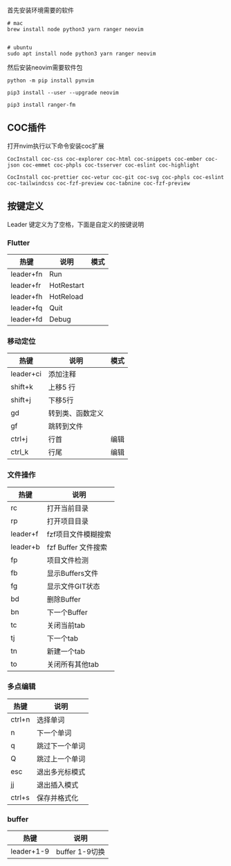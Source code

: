 
首先安装环境需要的软件

```
# mac
brew install node python3 yarn ranger neovim 


# ubuntu
sudo apt install node python3 yarn ranger neovim 

```

然后安装neovim需要软件包

```
python -m pip install pynvim

pip3 install --user --upgrade neovim

pip3 install ranger-fm
```


## COC插件

打开nvim执行以下命令安装coc扩展

```
CocInstall coc-css coc-explorer coc-html coc-snippets coc-ember coc-json coc-emmet coc-phpls coc-tsserver coc-eslint coc-highlight 

CocInstall coc-prettier coc-vetur coc-git coc-svg coc-phpls coc-eslint coc-tailwindcss coc-fzf-preview coc-tabnine coc-fzf-preview
```

## 按键定义

Leader 键定义为了空格，下面是自定义的按键说明

### Flutter 

| 热键    | 说明             | 模式 |
| ------- | ---------------- | ---- |
| leader+fn| Run        |      |
| leader+fr| HotRestart |      |
| leader+fh | HotReload          |      |
| leader+fq| Quit|      |
| leader+fd| Debug|      |

### 移动定位

| 热键    | 说明             | 模式 |
| ------- | ---------------- | ---- |
| leader+ci| 添加注释         |      |
| shift+k | 上移5 行         |      |
| shift+j | 下移5行          |      |
| gd      | 转到类、函数定义 |      |
| gf      | 跳转到文件       |      |
| ctrl+j  | 行首             | 编辑 |
| ctrl_k  | 行尾             | 编辑 |

### 文件操作

| 热键     | 说明                 |
| -------- | -------------------- |
| rc       | 打开当前目录         |
| rp       | 打开项目目录         |
| leader+f | fzf项目文件模糊搜索  |
| leader+b | fzf  Buffer 文件搜索 |
| fp       | 项目文件检测         |
| fb       | 显示Buffers文件      |
| fg       | 显示文件GIT状态      |
| bd       | 删除Buffer           |
| bn       | 下一个Buffer         |
| tc       |  关闭当前tab         |
| tj       | 下一个tab            |
| tn       | 新建一个tab          |
| to       | 关闭所有其他tab          |



### 多点编辑

| 热键     | 说明                 |
| -------- | -------------------- |
| ctrl+n| 选择单词|
| n|下一个单词|
| q|跳过下一个单词|
| Q|跳过上一个单词|
| esc      | 退出多光标模式|
|jj | 退出插入模式|
|ctrl+s| 保存并格式化|



### buffer 

| 热键     | 说明                 |
| -------- | -------------------- |
| leader+1-9| buffer 1-9切换|



